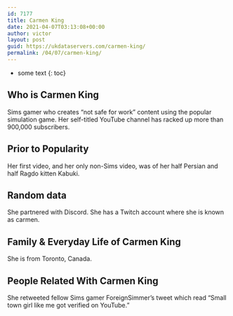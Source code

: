 ```yaml
---
id: 7177
title: Carmen King
date: 2021-04-07T03:13:08+00:00
author: victor
layout: post
guid: https://ukdataservers.com/carmen-king/
permalink: /04/07/carmen-king/
---
```


* some text
{: toc}


## Who is Carmen King



Sims gamer who creates &#8220;not safe for work&#8221; content using the popular simulation game. Her self-titled YouTube channel has racked up more than 900,000 subscribers. 

                
                
                
## Prior to Popularity



Her first video, and her only non-Sims video, was of her half Persian and half Ragdo kitten Kabuki. 

                
                
                
## Random data



She partnered with Discord. She has a Twitch account where she is known as carmen.

                
                
                
## Family & Everyday Life of Carmen King



She is from Toronto, Canada. 

                
                
                
## People Related With Carmen King



She retweeted fellow Sims gamer ForeignSimmer&#8217;s tweet which read &#8220;Small town girl like me got verified on YouTube.&#8221; 

                
              
            
          
          
          